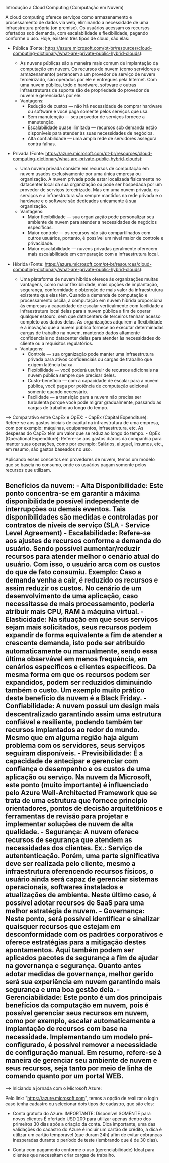 Introdução a Cloud Computing (Computação em Nuvem)

A cloud computing oferece serviços como armazenamento e processamento de dados via web, eliminando a necessidade de uma infraestrutura própria (on premise).
Os usuários acessam os recursos ofertados sob demanda, com escalabilidade e flexibilidade, pagando conforme o uso. Hoje, existem três tipos de cloud, são elas:

- Pública (Fonte: https://azure.microsoft.com/pt-br/resources/cloud-computing-dictionary/what-are-private-public-hybrid-clouds):
  - As nuvens públicas são a maneira mais comum de implantação da computação em nuvem. Os recursos de nuvem (como servidores e armazenamento) pertencem a um provedor de serviço de nuvem terceirizado,
são operados por ele e entregues pela Internet. Com uma nuvem pública, todo o hardware, software e outras infraestruturas de suporte são de propriedade do provedor de nuvem e gerenciadas por ele.
  - Vantagens:
    - Redução de custos — não há necessidade de comprar hardware ou software e você paga somente pelos serviços que usa.
    - Sem manutenção — seu provedor de serviços fornece a manutenção.
    - Escalabilidade quase ilimitada — recursos sob demanda estão disponíveis para atender às suas necessidades de negócios.
    - Alta confiabilidade — uma ampla rede de servidores assegura contra falhas.

- Privada (Fonte: https://azure.microsoft.com/pt-br/resources/cloud-computing-dictionary/what-are-private-public-hybrid-clouds):
  - Uma nuvem privada consiste em recursos de computação em nuvem usados exclusivamente por uma única empresa ou organização. A nuvem privada pode estar localizada fisicamente no datacenter local da sua organização ou pode ser hospedada por um provedor de serviços terceirizado. Mas em uma nuvem privada, os serviços e a infraestrutura são sempre mantidos na rede privada e o hardware e o software são dedicados unicamente à sua organização.
  - Vantagens:
    - Maior flexibilidade — sua organização pode personalizar seu ambiente de nuvem para atender a necessidades de negócios específicas.
    - Maior controle — os recursos não são compartilhados com outros usuários, portanto, é possível um nível maior de controle e privacidade.
    - Maior escalabilidade — nuvens privadas geralmente oferecem mais escalabilidade em comparação com a infraestrutura local.

- Híbrida (Fonte: https://azure.microsoft.com/pt-br/resources/cloud-computing-dictionary/what-are-private-public-hybrid-clouds):
  - Uma plataforma de nuvem híbrida oferece às organizações muitas vantagens, como maior flexibilidade, mais opções de implantação, segurança, conformidade e obtenção de mais valor da infraestrutura existente que elas têm.
    Quando a demanda de computação e processamento oscila, a computação em nuvem híbrida proporciona às empresas a capacidade de escalar verticalmente com facilidade a infraestrutura local delas para a nuvem pública a fim de
    operar qualquer estouro, sem que datacenters de terceiros tenham acesso completo aos dados delas. As organizações adquirem a flexibilidade e a inovação que a nuvem pública fornece ao executar determinadas cargas de
    trabalho na nuvem, mantendo dados altamente confidenciais no datacenter delas para atender às necessidades do cliente ou a requisitos regulatórios.
  - Vantagens:
    - Controle — sua organização pode manter uma infraestrutura privada para ativos confidenciais ou cargas de trabalho que exigem latência baixa.
    - Flexibilidade — você poderá usufruir de recursos adicionais na nuvem pública sempre que precisar deles.
    - Custo-benefício — com a capacidade de escalar para a nuvem pública, você paga por potência de computação adicional somente quando necessário.
    - Facilidade — a transição para a nuvem não precisa ser turbulenta porque você pode migrar gradualmente, passando as cargas de trabalho ao longo do tempo.

--> Comparativo entre CapEx e OpEX:
    - CapEx (Capital Expenditure): 
        Refere-se aos gastos iniciais de capital na infraestrutura de uma empresa, com por exemplo: máquinas, equipamentos,         infraestrutura, etc.
      As despesas do CapEx têm um valor que se reduz ao longo do tempo.
    - OpEx (Operational Expenditure):
        Refere-se aos gastos diários da companhia para manter suas operações, como por exemplo: Salários, aluguel, insumos,         etc., em resumo, são gastos baseados no uso.

  Aplicando esses conceitos em provedores de nuvem, temos um modelo que se baseia no consumo, onde os usuários pagam somente pelos recursos que utilizam.

  Benefícios da nuvem:
        - Alta Disponibilidade: Este ponto concentra-se em garantir a máxima disponibilidade possível independente de interrupções ou demais eventos. Tais disponibilidades são medidas e controladas por contratos de níveis de serviço (SLA - Service Level Agreement)
        - Escalabilidade: Refere-se aos ajustes de recursos conforme a demanda do usuário. Sendo possível aumentar/reduzir  recursos para atender melhor o cenário atual do usuário. Com isso, o usuário arca com os custos do que de fato consumiu. Exemplo: Caso a demanda venha a cair, é reduzido os recursos e assim reduzir os custos. No cenário de um desenvolvimento de uma aplicação, caso necessitasse de mais processamento, poderia atribuir mais CPU, RAM à máquina virtual.
        - Elasticidade: Na situação em que seus serviços sejam mais solicitados, seus recursos podem expandir de forma equivalente a fim de atender a crescente demanda, isto pode ser atribuído automaticamente ou manualmente, sendo essa última observável em menos frequência, em cenários específicos e clientes específicos. Da mesma forma em que os recursos podem ser expandidos, podem ser reduzidos diminuindo também o custo. Um exemplo muito prático deste benefício da nuvem é a Black Friday.
        - Confiabilidade: A nuvem possui um design mais descentralizado garantindo assim uma estrutura confiável e resiliente, podendo também ter recursos implantados ao redor do mundo. Mesmo que em alguma região haja algum problema com os servidores, seus serviços seguiram disponíveis.
        - Previsibilidade: É a capacidade de antecipar e gerenciar com confiança o desempenho e os custos de uma aplicação ou serviço. Na nuvem da Microsoft, este ponto (muito importante) é influenciado pelo Azure Well-Architected Framework que se trata de uma estrutura que fornece princípio orientadores, pontos de decisão arquitetônicos e ferramentas de revisão para projetar e implementar soluções de nuvem de alta qualidade.
        - Segurança: A nuvem oferece recursos de segurança que atendem as necessidades dos clientes. Ex.: Serviço de autententicação. Porém, uma parte significativa deve ser realizada pelo cliente, mesmo a infraestrutura oferencendo recursos físicos, o usuário ainda será capaz de gerenciar sistemas operacionais, softwares instalados e atualizações de ambiente. Neste último caso, é possível adotar recursos de SaaS para uma melhor estratégia de nuvem.
        - Governança: Neste ponto, será possível identificar e sinalizar quaisquer recursos que estejam em desconformidade com os padrões corporativos e oferece estratégias para a mitigação destes apontamentos. Aqui também podem ser aplicados pacotes de segurança a fim de ajudar na governança e segurança.
        Quanto antes adotar medidas de governança, melhor gerido será sua experiência em nuvem garantindo mais segurança e uma boa gestão dela.
        - Gerenciabilidade: Este ponto é um dos principais benefícios da computação em nuvem, pois é possível gerenciar seus recursos em nuvem, como por exemplo, escalar automaticamente a implantação de recursos com base na necessidade. Implementando um modelo pré-configurado, é possível remover a necessidade de configuração manual. Em resumo, refere-se à maneira de gerenciar seu ambiente de nuvem e seus recursos, seja tanto por meio de linha de comando quanto por um portal WEB.
------------------------------------------------------------------------------------------------------------------------
--> Iniciando a jornada com o Microsoft Azure:

  Pelo link: "https://azure.microsoft.com", temos a opção de realizar o login caso tenha cadastro ou selecionar dois tipos de cadastro, que são eles:
  -  Conta gratuíta do Azure:
      IMPORTANTE: Disponível SOMENTE para novos clientes
     É ofertado USD 200 para utilizar apenas dentro dos primeiros 30 dias após a criação da conta.
     Dica importante, uma das validações do cadastro do Azure é incluir um cartão de crédito, a dica é utilizar um cartão temporável (que duram 24h) afim de evitar cobranças inesperadas durante o período de teste (lembrando que é de 30 dias).

  -  Conta com pagamento conforme o uso (gerenciabilidade)
      Ideal para clientes que necessitam criar cargas de trabalho.
    
    




























   
